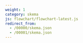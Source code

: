 ```yaml
---
weight: 1
category: skema
js: flowchart/flowchart-latest.js
redirect_from:
  - /00000/skema.json
  - /00001/skema.json
---
```

